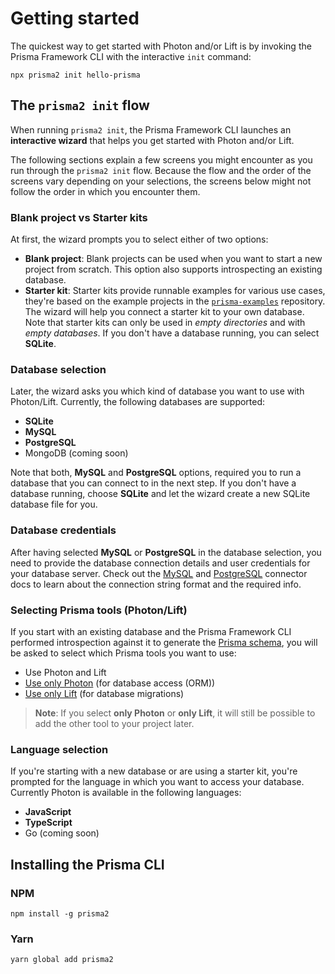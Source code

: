 # Getting started

The quickest way to get started with Photon and/or Lift is by invoking the Prisma Framework CLI with the interactive `init` command:

```
npx prisma2 init hello-prisma
```

## The `prisma2 init` flow

When running `prisma2 init`, the Prisma Framework CLI launches an **interactive wizard** that helps you get started with Photon and/or Lift.

The following sections explain a few screens you might encounter as you run through the `prisma2 init` flow. Because the flow and the order of the screens vary depending on your selections, the screens below might not follow the order in which you encounter them. 

### Blank project vs Starter kits

At first, the wizard prompts you to select either of two options:

- **Blank project**: Blank projects can be used when you want to start a new project from scratch. This option also supports introspecting an existing database.
- **Starter kit**: Starter kits provide runnable examples for various use cases, they're based on the example projects in the [`prisma-examples`](https://github.com/prisma/prisma-examples/tree/prisma2) repository. The wizard will help you connect a starter kit to your own database. Note that starter kits can only be used in _empty directories_ and with _empty databases_. If you don't have a database running, you can select **SQLite**.

### Database selection

Later, the wizard asks you which kind of database you want to use with Photon/Lift. Currently, the following databases are supported:

- **SQLite**
- **MySQL**
- **PostgreSQL**
- MongoDB (coming soon)

Note that both, **MySQL** and **PostgreSQL** options, required you to run a database that you can connect to in the next step. If you don't have a database running, choose **SQLite** and let the wizard create a new SQLite database file for you.

### Database credentials

After having selected **MySQL** or **PostgreSQL** in the database selection, you need to provide the database connection details and user credentials for your database server. Check out the [MySQL](./core/connectors/mysql.md) and [PostgreSQL](./core/connectors/postgresql.md) connector docs to learn about the connection string format and the required info.

### Selecting Prisma tools (Photon/Lift)

If you start with an existing database and the Prisma Framework CLI performed introspection against it to generate the [Prisma schema](./prisma-schema.md), you will be asked to select which Prisma tools you want to use:

- Use Photon and Lift
- [Use only Photon](./photon/use-only-photon.md) (for database access (ORM))
- [Use only Lift](./lift/use-only-lift.md) (for database migrations)

> **Note**: If you select **only Photon** or **only Lift**, it will still be possible to add the other tool to your project later.

### Language selection

If you're starting with a new database or are using a starter kit, you're prompted for the language in which you want to access your database. Currently Photon is available in the following languages:

- **JavaScript**
- **TypeScript**
- Go (coming soon)

## Installing the Prisma CLI

### NPM

```
npm install -g prisma2
```

### Yarn

```
yarn global add prisma2
```
